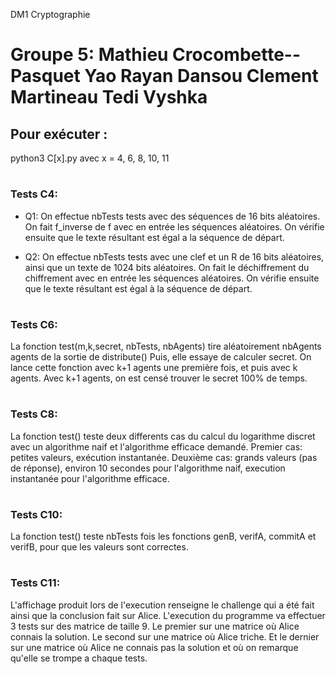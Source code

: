 DM1 Cryptographie

Groupe 5:
Mathieu Crocombette--Pasquet
Yao Rayan Dansou
Clement Martineau
Tedi Vyshka
=============================

## Pour exécuter :
python3 C[x].py
avec x = 4, 6, 8, 10, 11

#
### Tests C4:
- Q1: On effectue nbTests tests avec des séquences de 16 bits aléatoires.
On fait f_inverse de f avec en entrée les séquences aléatoires.
On vérifie ensuite que le texte résultant est égal a la séquence de départ.

- Q2: On effectue nbTests tests avec une clef et un R de 16 bits aléatoires, ainsi que un texte de 1024 bits aléatoires.
On fait le déchiffrement du chiffrement avec en entrée les séquences aléatoires.
On vérifie ensuite que le texte résultant est égal à la séquence de départ.
#
### Tests C6:
La fonction test(m,k,secret, nbTests, nbAgents) tire aléatoirement nbAgents agents de la sortie de distribute()
Puis, elle essaye de calculer secret.
On lance cette fonction avec k+1 agents une première fois, et puis avec k agents.
Avec k+1 agents, on est censé trouver le secret 100% de temps.
#
### Tests C8:
La fonction test() teste deux differents cas du calcul du logarithme discret avec un algorithme naif et l'algorithme efficace demandé.
Premier cas: petites valeurs, exécution instantanée.
Deuxième cas: grands valeurs (pas de réponse), environ 10 secondes pour l'algorithme naif, execution instantanée pour l'algorithme efficace.
#
### Tests C10:
La fonction test() teste nbTests fois les fonctions genB, verifA, commitA et verifB, pour que les valeurs sont correctes.
#
### Tests C11:
L'affichage produit lors de l'execution renseigne le challenge qui a été fait ainsi que la conclusion fait sur Alice.
L'execution du programme va effectuer 3 tests sur des matrice de taille 9. Le premier sur une matrice où Alice connais la solution.
Le second sur une matrice où Alice triche. Et le dernier sur une matrice où Alice ne connais pas la solution et
où on remarque qu'elle se trompe a chaque tests.
